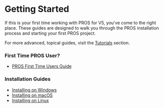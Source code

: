 # Getting Started

If this is your first time working with PROS for V5, you've come to the right place. These guides are designed to walk you through the PROS installation process and starting your first PROS project.

For more advanced, topical guides, visit the [Tutorials](../tutorials/index.md) section.

### First Time PROS User?

- [PROS First Time Users Guide](new-users.md)

### Installation Guides

- [Installing on Windows](windows.md)
- [Installing on macOS](macos.md)
- [Installing on Linux](linux.md)
